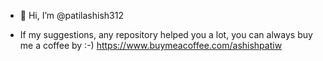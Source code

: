 - 👋 Hi, I’m @patilashish312

- If my suggestions, any repository  helped you a lot, you can always buy me a coffee by :-)
https://www.buymeacoffee.com/ashishpatiw

<!---
patilashish312/patilashish312 is a ✨ special ✨ repository because its `README.md` (this file) appears on your GitHub profile.
You can click the Preview link to take a look at your changes.
--->
